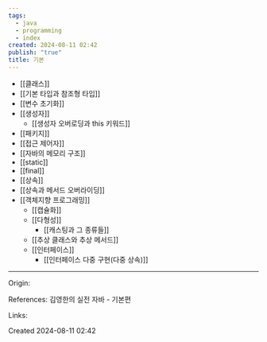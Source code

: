```yaml
---
tags:
  - java
  - programming
  - index
created: 2024-08-11 02:42
publish: "true"
title: 기본
---
```

- [[클래스]]
- [[기본 타입과 참조형 타입]]
- [[변수 초기화]]
- [[생성자]]
	- [[생성자 오버로딩과 this 키워드]]
- [[패키지]]
- [[접근 제어자]]
- [[자바의 메모리 구조]]
- [[static]]
- [[final]]
- [[상속]]
- [[상속과 메서드 오버라이딩]]
- [[객체지향 프로그래밍]]
	- [[캡슐화]]
	- [[다형성]]
		- [[캐스팅과 그 종류들]]
	- [[추상 클래스와 추상 메서드]]
	- [[인터페이스]]
		- [[인터페이스 다중 구현(다중 상속)]]

---
Origin:

References: 김영한의 실전 자바 - 기본편

Links:

Created 2024-08-11 02:42